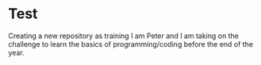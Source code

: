 # Test
Creating a new repository as training
I am Peter and I am taking on the challenge to learn the basics of programming/coding before the end of the year.

